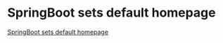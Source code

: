 # SpringBoot sets default homepage
[SpringBoot sets default homepage](https://aiwithcloud.com/2022/09/15/springboot_sets_default_homepage/)